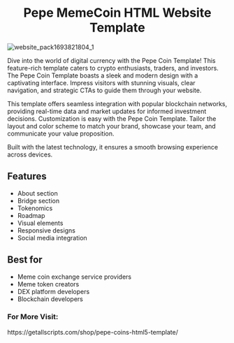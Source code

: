 <h1 align="center">Pepe MemeCoin HTML Website Template</h1>

![website_pack1693821804_1](https://static.bitrixinfotech.com/bitrixtheme/assets/images/screenshot/screenshot1686140743_3.png)

Dive into the world of digital currency with the Pepe Coin Template! This feature-rich template caters to crypto enthusiasts, traders, and investors.
The Pepe Coin Template boasts a sleek and modern design with a captivating interface. Impress visitors with stunning visuals, clear navigation, and strategic CTAs to guide them through your website.

This template offers seamless integration with popular blockchain networks, providing real-time data and market updates for informed investment decisions.
Customization is easy with the Pepe Coin Template. Tailor the layout and color scheme to match your brand, showcase your team, and communicate your value proposition. 

Built with the latest technology, it ensures a smooth browsing experience across devices.

## Features

- About section
- Bridge section
- Tokenomics
- Roadmap
- Visual elements
- Responsive designs
- Social media integration

## Best for
- Meme coin exchange service providers
- Meme token creators
- DEX platform developers
- Blockchain developers


<h3 align="left">For More Visit:</h3> https://getallscripts.com/shop/pepe-coins-html5-template/ <br></br>
